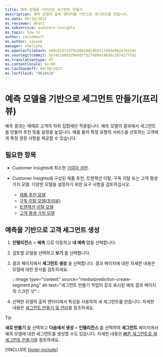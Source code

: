 ```yaml
---
title: 예측 모델을 기반으로 세그먼트 만들기
description: 예측 모델의 출력 엔터티를 기반으로 세그먼트를 만듭니다.
ms.date: 09/19/2022
ms.reviewer: mhart
ms.subservice: audience-insights
ms.topic: how-to
author: zacookmsft
ms.author: zacook
manager: shellyha
ms.openlocfilehash: ed9c6247a1f9148628dc9b5217484e98a576224e
ms.sourcegitcommit: be341cb69329e507f527409ac4636c18742777d2
ms.translationtype: HT
ms.contentlocale: ko-KR
ms.lasthandoff: 09/30/2022
ms.locfileid: "9610428"
---
```

# <a name="create-a-segment-based-on-a-prediction-model-preview"></a>예측 모델을 기반으로 세그먼트 만들기(프리뷰)

예측 결과는 때때로 고객의 하위 집합에만 적용됩니다. 예측 모델의 결과에서 세그먼트를 만들어 추천 맞춤 설정을 높입니다. 예를 들어 특정 유형의 서비스를 선호하는 고객에게 특정 권장 사항을 제공할 수 있습니다.

## <a name="prerequisites"></a>필요한 항목

- Customer Insights에 최소한 [기여자 권한](permissions.md).

- Customer Insights에 구성된 제품 추천, 트랜잭션 이탈, 구독 이탈 또는 고객 평생 가치 모델. 다양한 모델을 설정하기 위한 요구 사항을 검토하십시오.

  - [제품 추천 모델](predict-product-recommendation.md)
  - [구독 이탈 모델(프리뷰)](predict-subscription-churn.md)
  - [트랜잭션 이탈 모델](predict-transactional-churn.md)
  - [고객 평생 가치 모델](predict-customer-lifetime-value.md)

## <a name="create-a-customer-segment-based-on-predictions"></a>예측을 기반으로 고객 세그먼트 생성

1. **인텔리전스** > **예측** 으로 이동하고 **내 예측** 탭을 선택합니다.

1. 검토할 모델을 선택하고 **보기** 를 선택합니다.

1. 결과 페이지에서 **세그먼트 생성** 을 선택합니다. 결과 페이지에 대한 자세한 내용은 모델에 대한 문서를 검토하세요.

   :::image type="content" source="media/prediction-create-segment.png" alt-text="세그먼트 만들기 작업이 강조 표시된 예측 결과 페이지의 스크린 샷":::

1. 선택한 모델의 출력 엔터티에서 특성을 사용하여 새 세그먼트를 만듭니다. 자세한 내용은 [세그먼트 만들기 및 관리](segments.md)를 참조하세요.

> [!TIP]
> **새로 만들기** 를 선택하고 **다음에서 생성** > **인텔리전스** 를 선택하여 **세그먼트** 페이지에서 예측 모델에 대한 세그먼트를 생성할 수도 있습니다. 자세한 내용은 [빠른 세그먼트로 새 세그먼트 만들기](segment-quick.md)을 참조하세요.

[!INCLUDE [footer-include](includes/footer-banner.md)]
